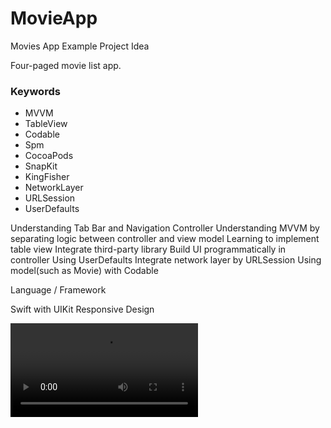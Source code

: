 # MovieApp
Movies App Example Project Idea

Four-paged movie list app.

### Keywords

<ul>
    <li>MVVM</li>
    <li>TableView</li>
    <li>Codable</li>
    <li>Spm</li>
    <li>CocoaPods</li>
    <li>SnapKit</li>
    <li>KingFisher</li>
    <li>NetworkLayer</li>
    <li>URLSession</li>
    <li>UserDefaults</li>
</ul>

Understanding Tab Bar and Navigation Controller Understanding MVVM by separating logic between controller and view model Learning to implement table view Integrate third-party library Build UI programmatically in controller Using UserDefaults Integrate network layer by URLSession Using model(such as Movie) with Codable

Language / Framework

Swift with UIKit Responsive Design

![AppVideo](https://user-images.githubusercontent.com/44719978/176475745-a2020f5e-9564-478f-8d00-9d658c4a71b0.mov)